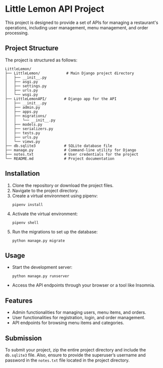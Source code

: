 # Little Lemon API Project

This project is designed to provide a set of APIs for managing a restaurant's operations, including user management, menu management, and order processing.

## Project Structure

The project is structured as follows:

```
LittleLemon/
├── LittleLemon/            # Main Django project directory
│   ├── __init__.py
│   ├── asgi.py
│   ├── settings.py
│   ├── urls.py
│   └── wsgi.py
├── LittleLemonAPI/        # Django app for the API
│   ├── __init__.py
│   ├── admin.py
│   ├── apps.py
│   ├── migrations/
│   │   └── __init__.py
│   ├── models.py
│   ├── serializers.py
│   ├── tests.py
│   ├── urls.py
│   └── views.py
├── db.sqlite3             # SQLite database file
├── manage.py              # Command-line utility for Django
├── notes.txt              # User credentials for the project
└── README.md              # Project documentation
```

## Installation

1. Clone the repository or download the project files.
2. Navigate to the project directory.
3. Create a virtual environment using pipenv:
   ```
   pipenv install
   ```
4. Activate the virtual environment:
   ```
   pipenv shell
   ```
5. Run the migrations to set up the database:
   ```
   python manage.py migrate
   ```

## Usage

- Start the development server:
  ```
  python manage.py runserver
  ```
- Access the API endpoints through your browser or a tool like Insomnia.

## Features

- Admin functionalities for managing users, menu items, and orders.
- User functionalities for registration, login, and order management.
- API endpoints for browsing menu items and categories.

## Submission

To submit your project, zip the entire project directory and include the `db.sqlite3` file. Also, ensure to provide the superuser’s username and password in the `notes.txt` file located in the project directory.